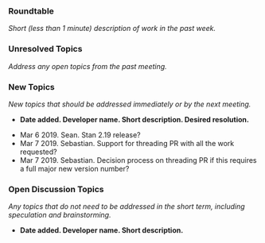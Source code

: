 ### Roundtable
_Short (less than 1 minute) description of work in the past week._

### Unresolved Topics
_Address any open topics from the past meeting._

### New Topics
_New topics that should be addressed immediately or by the next
meeting._

* __Date added. Developer name.  Short description.  Desired resolution.__

- Mar 6 2019. Sean. Stan 2.19 release? 
- Mar 7 2019. Sebastian. Support for threading PR with all the work requested?
- Mar 7 2019. Sebastian. Decision process on threading PR if this requires a full major new version number?

### Open Discussion Topics

_Any topics that do not need to be addressed in the short term,
including speculation and brainstorming._

* __Date added. Developer name.  Short description.__
